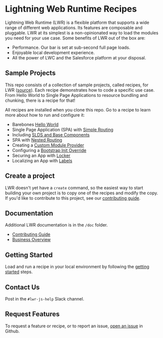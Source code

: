 # Lightning Web Runtime Recipes

Lightning Web Runtime (LWR) is a flexible platform that supports a wide range of different web applications. Its features are composable and pluggable. LWR at its simplest is a non-opinionated way to load the modules you need for your use case. Some benefits of LWR out of the box are:

- Performance. Our bar is set at sub-second full page loads.
- Enjoyable local development experience.
- All the power of LWC and the Salesforce platform at your disposal.

## Sample Projects

This repo consists of a collection of sample projects, called recipes, for LWR ([source](https://github.com/salesforce/lwr)). Each recipe demonstrates how to code a specific use case. From Hello World to Single Page Applications to resource bundling and chunking, there is a recipe for that!

All recipes are installed when you clone this repo. Go to a recipe to learn more about how to run and configure it:
- Barebones [Hello World](./packages/hello-world)
- Single Page Application (SPA) with [Simple Routing](./packages/simple-routing)
- Including [SLDS and Base Components](./packages/base-slds)
- SPA with [Nested Routing](./packages/nested-routing)
- Creating a [Custom Module Provider](./packages/module-provider)
- Configuring a [Bootstrap Init Override](./packages/init-override)
- Securing an App with [Locker](./packages/locker)
- Localizing an App with [Labels](./packages/labels)

## Create a project

LWR doesn't yet have a `create` command, so the easiest way to start building your own project is to copy one of the recipes and modify the copy. If you'd like to contribute to this project, see our [contributing guide](./doc/CONTRIBUTING.md).

## Documentation

Additional LWR documentation is in the `/doc` folder.

- [Contributing Guide](./doc/CONTRIBUTING.md)
- [Business Overview](./doc/business_overview.md)

## Getting Started

Load and run a recipe in your local environment by following the [getting started](./doc/getting_started.md) steps.

## Contact Us

Post in the `#lwr-js-help` Slack channel.

## Request Features

To request a feature or recipe, or to report an issue, [open an issue](https://github.com/salesforce/lwr-recipes/issues) in Github.
